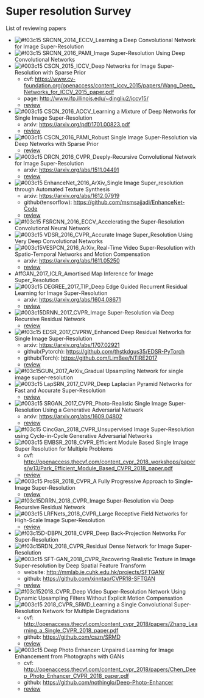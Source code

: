 # Super resolution Survey

List of reviewing papers

- ![#f03c15](https://placehold.it/15/f03c15/000000?text=+)
  SRCNN_2014_ECCV_Learning a Deep Convolutional Network for Image Super-Resolution
- ![#f03c15](https://placehold.it/15/f03c15/000000?text=+)
  SRCNN_2016_PAMI_Image Super-Resolution Using Deep Convolutional Networks
- ![#003c15](https://placehold.it/15/003c15/000000?text=+) CSCN_2015_ICCV_Deep Networks for Image Super-Resolution with Sparse Prior
  - cvf: https://www.cv-foundation.org/openaccess/content_iccv_2015/papers/Wang_Deep_Networks_for_ICCV_2015_paper.pdf
  - page: http://www.ifp.illinois.edu/~dingliu2/iccv15/
  - [review](./Reviews/CSCN_ICCV/CSCN_ICCV.md)
- ![#003c15](https://placehold.it/15/003c15/000000?text=+) CSCN_2016_ACCV_Learning a Mixture of Deep Networks for Single Image Super-Resolution
  - arxiv: https://arxiv.org/pdf/1701.00823.pdf
  - [review](./Reviews/CSCN_ACCV/CSCN_ACCV.md)
- ![#003c15](https://placehold.it/15/003c15/000000?text=+) CSCN_2016_PAMI_Robust Single Image Super-Resolution via Deep Networks with Sparse Prior
  - [review](./Reviews/CSCN_PAMI/CSCN_PAMI.md)
- ![#003c15](https://placehold.it/15/003c15/000000?text=+) 
  DRCN_2016_CVPR_Deeply-Recursive Convolutional Network for Image Super-Resolution
  - arxiv: https://arxiv.org/abs/1511.04491
  - [review](./Reviews/DRCN/DRCN.md)
- ![#003c15](https://placehold.it/15/003c15/000000?text=+)
  EnhanceNet_2016_ArXiv_Single Image Super_resolution through Automated Texture Synthesis
  - arxiv: https://arxiv.org/abs/1612.07919
  - github(tensorflow): https://github.com/msmsajjadi/EnhanceNet-Code
  - [review](./Reviews/Enhancenet/Enhancenet.md)
- ![#f03c15](https://placehold.it/15/f03c15/000000?text=+) 
  FSRCNN_2016_ECCV_Accelerating the Super-Resolution Convolutional Neural Network
- ![#003c15](https://placehold.it/15/003c15/000000?text=+) VDSR_2016_CVPR_Accurate Image Super_Resolution Using Very Deep Convolutional Networks
- ![#003c15](https://placehold.it/15/003c15/000000?text=+)VESPCN_2016_ArXiv_Real-Time Video Super-Resolution with Spatio-Temporal Networks and Motion Compensation
  - arxiv: https://arxiv.org/abs/1611.05250
  - [review](./Reviews/VESPCN/VESPCN.md)
- AffGAN_2017_ICLR_Amortised Map Inference for Image Super_Resolution
- ![#003c15](https://placehold.it/15/003c15/000000?text=+) DEGREE_2017_TIP_Deep Edge Guided Recurrent Residual Learning for Image Super-Resolution
  - arxiv: https://arxiv.org/abs/1604.08671
  - [review](./Reviews/DEGREE/DEGREE.md)
- ![#003c15](https://placehold.it/15/003c15/000000?text=+)DRNN_2017_CVPR_Image Super-Resolution via Deep Recursive Residual Network
  - [review](https://github.com/tyshiwo/DRRN_CVPR17)
- ![#f03c15](https://placehold.it/15/f03c15/000000?text=+) EDSR_2017_CVPRW_Enhanced Deep Residual Networks for Single Image Super-Resolution
  - arxiv: https://arxiv.org/abs/1707.02921
  - github(Pytorch): https://github.com/thstkdgus35/EDSR-PyTorch
  - github(Torch): https://github.com/LimBee/NTIRE2017
  - [review](./Reviews/EDSR_2017_CVPRW_Enhanced%20Deep%20Residual%20Networks%20for%20Single%20Image%20Super-Resolution/EDSR_2017_CVPRW_Enhanced%20Deep%20Residual%20Networks%20for%20Single%20Image%20Super-Resolution.md)
- ![#f03c15](https://placehold.it/15/f03c15/000000?text=+)GUN_2017_ArXiv_Gradual Upsampling Network for single image super-resolution
- ![#003c15](https://placehold.it/15/003c15/000000?text=+) LapSRN_2017_CVPR_Deep Laplacian Pyramid Networks for Fast and Accurate Super-Resolution
  - [review](./Reviews/LapSRN/LapSRN.md)
- ![#003c15](https://placehold.it/15/003c15/000000?text=+) SRGAN_2017_CVPR_Photo-Realistic Single Image Super-Resolution Using a Generative Adversarial Network
  - arxiv: https://arxiv.org/abs/1609.04802
  - [review](./Reviews/SRGAN/SRGAN.md)
- ![#f03c15](https://placehold.it/15/f03c15/000000?text=+) CincGan_2018_CVPR_Unsupervised Image Super-Resolution using Cycle-in-Cycle Generative Adversarial Networks
- ![#003c15](https://placehold.it/15/003c15/000000?text=+) EMBSR_2018_CVPR_Efficient Module Based Single Image Super Resolution for Multiple Problems
  - cvf: http://openaccess.thecvf.com/content_cvpr_2018_workshops/papers/w13/Park_Efficient_Module_Based_CVPR_2018_paper.pdf
  - [review](./Reviews/EMBSR/EMBSR.md)
- ![#003c15](https://placehold.it/15/003c15/000000?text=+) ProSR_2018_CVPR_A Fully Progressive Approach to Single-Image Super-Resolution
  - [review](./Reviews/ProSR/ProSR.md)
- ![#f03c15](https://placehold.it/15/f03c15/000000?text=+)DRRN_2018_CVPR_Image Super-Resolution via Deep Recursive Residual Network
- ![#003c15](https://placehold.it/15/003c15/000000?text=+) LRFNets_2018_CVPR_Large Receptive Field Networks for High-Scale Image Super-Resolution
  - [review](./Reviews/LRFNets/LRFNets.md)
- ![#f03c15](https://placehold.it/15/f03c15/000000?text=+)D-DBPN_2018_CVPR_Deep Back-Projection Networks For Super-Resolution
- ![#f03c15](https://placehold.it/15/f03c15/000000?text=+)RDN_2018_CVPR_Residual Dense Network for Image Super-Resolution
- ![#003c15](https://placehold.it/15/003c15/000000?text=+) SFT-GAN_2018_CVPR_Recovering Realistic Texture in Image Super-resolution by Deep Spatial Feature Transform
  - website: http://mmlab.ie.cuhk.edu.hk/projects/SFTGAN/
  - github: https://github.com/xinntao/CVPR18-SFTGAN
  - [review](./Reviews/SFT-GAN/SFT-GAN.md)
- ![#f03c15](https://placehold.it/15/f03c15/000000?text=+)2018_CVPR_Deep Video Super-Resolution Network Using Dynamic Upsampling Filters Without Explicit Motion Compensation
- ![#003c15](https://placehold.it/15/003c15/000000?text=+) 2018_CVPR_SRMD_Learning a Single Convolutional Super-Resolution Network for Multiple Degradations
  - cvf: http://openaccess.thecvf.com/content_cvpr_2018/papers/Zhang_Learning_a_Single_CVPR_2018_paper.pdf
  - github: https://github.com/cszn/SRMD
  - [review](./Reviews/SRMD/SRMD.md)
- ![#003c15](https://placehold.it/15/003c15/000000?text=+) Deep Photo Enhancer: Unpaired Learning for Image Enhancement from Photographs with GANs
  - cvf: http://openaccess.thecvf.com/content_cvpr_2018/papers/Chen_Deep_Photo_Enhancer_CVPR_2018_paper.pdf
  - github: https://github.com/nothinglo/Deep-Photo-Enhancer
  - [review](./Reviews/DeepPhotoEnhancer/DPE.md)
